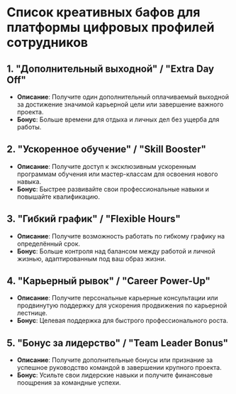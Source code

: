 
# Список креативных бафов для платформы цифровых профилей сотрудников

## 1. "Дополнительный выходной" / "Extra Day Off"
- **Описание**: Получите один дополнительный оплачиваемый выходной за достижение значимой карьерной цели или завершение важного проекта.
- **Бонус**: Больше времени для отдыха и личных дел без ущерба для работы.

## 2. "Ускоренное обучение" / "Skill Booster"
- **Описание**: Получите доступ к эксклюзивным ускоренным программам обучения или мастер-классам для освоения нового навыка.
- **Бонус**: Быстрее развивайте свои профессиональные навыки и повышайте квалификацию.

## 3. "Гибкий график" / "Flexible Hours"
- **Описание**: Получите возможность работать по гибкому графику на определённый срок.
- **Бонус**: Больше контроля над балансом между работой и личной жизнью, адаптированным под ваш образ жизни.

## 4. "Карьерный рывок" / "Career Power-Up"
- **Описание**: Получите персональные карьерные консультации или продвинутую поддержку для ускорения продвижения по карьерной лестнице.
- **Бонус**: Целевая поддержка для быстрого профессионального роста.

## 5. "Бонус за лидерство" / "Team Leader Bonus"
- **Описание**: Получите дополнительные бонусы или признание за успешное руководство командой в завершении крупного проекта.
- **Бонус**: Усильте свои лидерские навыки и получите финансовые поощрения за командные успехи.
